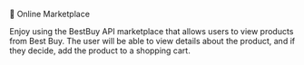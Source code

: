 🏬 Online Marketplace

Enjoy using the BestBuy API marketplace that allows users to view products from Best Buy. The user will be able to view details about the product, and if they decide, add the product to a shopping cart.

